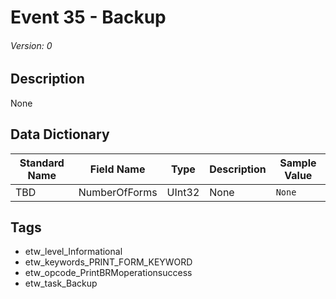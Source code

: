# Event 35 - Backup
###### Version: 0

## Description
None

## Data Dictionary
|Standard Name|Field Name|Type|Description|Sample Value|
|---|---|---|---|---|
|TBD|NumberOfForms|UInt32|None|`None`|

## Tags
* etw_level_Informational
* etw_keywords_PRINT_FORM_KEYWORD
* etw_opcode_PrintBRMoperationsuccess
* etw_task_Backup